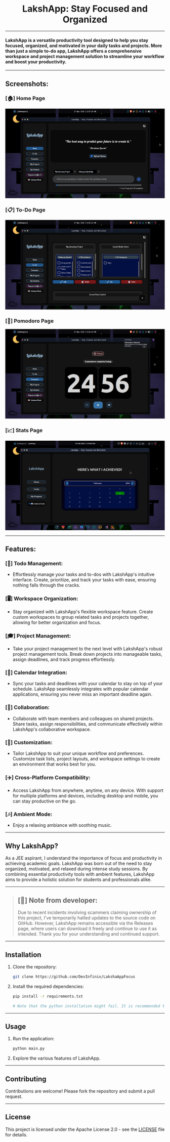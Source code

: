 <h1 align="center"><strong>LakshApp: Stay Focused and Organized</strong></h1>

---

#### LakshApp is a versatile productivity tool designed to help you stay focused, organized, and motivated in your daily tasks and projects. More than just a simple to-do app, LakshApp offers a comprehensive workspace and project management solution to streamline your workflow and boost your productivity.

---

## Screenshots:

### [🏠] Home Page
![Home Page](./images/home-v2.png)

### [📋] To-Do Page
![ToDo Page](./images/to-do-v2.png)

### [🎁] Pomodoro Page
![Pomooro Page](./images/pomodoro-v2.png)

### [📈] Stats Page
![Stats Page](./images/my_progress.png)

---

## Features:

### [📝] Todo Management:
- Effortlessly manage your tasks and to-dos with LakshApp's intuitive interface. Create, prioritize, and track your tasks with ease, ensuring nothing falls through the cracks.

### [🖥️] Workspace Organization:
- Stay organized with LakshApp's flexible workspace feature. Create custom workspaces to group related tasks and projects together, allowing for better organization and focus.

### [🎓] Project Management:
- Take your project management to the next level with LakshApp's robust project management tools. Break down projects into manageable tasks, assign deadlines, and track progress effortlessly.

### [📅] Calendar Integration:
- Sync your tasks and deadlines with your calendar to stay on top of your schedule. LakshApp seamlessly integrates with popular calendar applications, ensuring you never miss an important deadline again.

### [🤝] Collaboration:
- Collaborate with team members and colleagues on shared projects. Share tasks, assign responsibilities, and communicate effectively within LakshApp's collaborative workspace.

### [💎] Customization:
- Tailor LakshApp to suit your unique workflow and preferences. Customize task lists, project layouts, and workspace settings to create an environment that works best for you.

### [✈️] Cross-Platform Compatibility:
- Access LakshApp from anywhere, anytime, on any device. With support for multiple platforms and devices, including desktop and mobile, you can stay productive on the go.

### [🎶] Ambient Mode:
- Enjoy a relaxing ambiance with soothing music.

---

## Why LakshApp?

As a JEE aspirant, I understand the importance of focus and productivity in achieving academic goals. LakshApp was born out of the need to stay organized, motivated, and relaxed during intense study sessions. By combining essential productivity tools with ambient features, LakshApp aims to provide a holistic solution for students and professionals alike.

---

> ## [📝] Note from developer: 
> Due to recent incidents involving scammers claiming ownership of this project, I've temporarily halted updates to the source code on GitHub. However, LakshApp remains accessible via the Releases page, where users can download it freely and continue to use it as intended. Thank you for your understanding and continued support.

---

## Installation

1. Clone the repository:
    ```sh
    git clone https://github.com/DevInfinix/LakshaAppFocus
    ```
2. Install the required dependencies:
    ```sh
    pip install -r requirements.txt
    ```
    ```py
    # Note that the python installation might fail. It is recommended to install the app via the *Releases* page. Please read the *Note from Developer*!
    ```

---

## Usage

1. Run the application:
    ```sh
    python main.py
    ```
2. Explore the various features of LakshApp.

---

## Contributing

Contributions are welcome! Please fork the repository and submit a pull request.

---

## License

This project is licensed under the Apache License 2.0 - see the [LICENSE](LICENSE) file for details.
